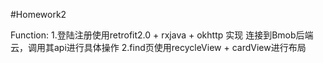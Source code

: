 #Homework2

Function:
1.登陆注册使用retrofit2.0 + rxjava + okhttp 实现
连接到Bmob后端云，调用其api进行具体操作
2.find页使用recycleView + cardView进行布局
